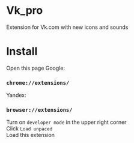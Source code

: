 # Vk_pro
Extension for Vk.com with new icons and sounds
# Install
Open this page
Google:
### `chrome://extensions/`
Yandex: 
### `browser://extensions/`
Turn on `developer mode` in the upper right corner  
Click `Load unpaced`   
Load this extension  
